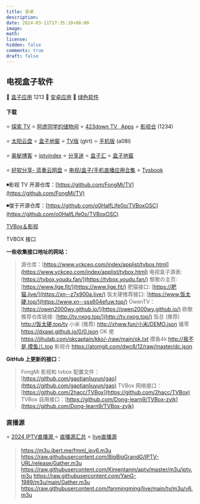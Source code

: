 ```yaml
---
title: 安卓
description: 
date: 2024-03-11T17:35:10+08:00
image: 
math: 
license: 
hidden: false
comments: true
draft: false
---
```

## 电视盒子软件

🔘 [盒子应用](https://cqmzgg.lanzn.com/b05o4wq2j) 1213 🔘 [安卓应用](https://cqmzgg.lanzn.com/b05o4wq7e)  🔘 [绿色软件](https://cqmzgg.lanzn.com/b05o4ymrc) 
#### 下载

⭐ [探索 TV](https://tansuo.lanzoub.com/b01592xri)      ⭐ [阿虚同学的储物间](https://axutongxue.com/)   ⭐ [423down TV⠀Apps](https://423down.lanzouo.com/b0f1944aj)    ⭐ [影视仓](https://wwjn.lanzout.com/b03jpibob) (1234)

⭐ [太阳云盘](http://www.teyonds.com/)     ⭐ [盒子地窖](http://www.wmsio.cn/)    ⭐ [TV版](https://www.lanzoui.com/b481565/) (gtrt)  ⭐ [手机版](https://www.lanzoui.com/b481564/) (a08l)

⭐ [奥秘博客](https://omii.top/)    ⭐ [iptvindex](https://www.iptvindex.com/)    ⭐ [分享迷](https://www.fenxm.com/)      ⭐ [盒子汇](https://www.hefentv.cn/category/tv)     ⭐ [盒子地窖](http://www.wmsio.cn/)    

⭐ [好软分享- 蓝奏云网盘](https://yoyodadada.lanzoui.com/u/yoyodadada)     ⭐ [电视/盒子/手机直播应用合集](https://apphot.cc/27447.html)   ⭐ [Tvsbook](https://www.tvsbook.com/forums/android-tv-app.3/)  

◾影视 TV 开源仓库：[https://github.com/FongMi/TV](https://github.com/FongMi/TV)

◾俊于开源仓库：[https://github.com/o0HalfLife0o/TVBoxOSC](https://github.com/o0HalfLife0o/TVBoxOSC)

[TVBox＆影视](https://qiqi2020.lanzouw.com/b09svqv1c)

TVBOX 接口

**一些收集接口地址的网站：**

> 源仓库：[https://www.yckceo.com/index/applist/tvbox.html](https://www.yckceo.com/index/applist/tvbox.html)
> 电视盒子源表: [https://tvbox.youdu.fan/](https://tvbox.youdu.fan/)
> 黎歌の主页: [https://www.lige.fit/](https://www.lige.fit/)
> 肥猫接口: [https://肥猫.live/](https://xn--z7x900a.live/)
> 饭太硬推荐接口: [https://www.饭太硬.top/](https://www.xn--sss604efuw.top/)
> OwenTV：[https://owen2000wy.github.io/](https://owen2000wy.github.io/)
> 欧歌推荐仓库链接: [http://tv.nxog.top/](http://tv.nxog.top/)
> 饭总 (推荐) http://饭太硬.top/tv
> 小米 (推荐) http://xhww.fun/小米/DEMO.json
> 骚零 https://dxawi.github.io/0/0.json
> OK 佬 https://jihulab.com/okcaptain/kko/-/raw/main/ok.txt
> 摸鱼4k http://我不是.摸鱼儿.top
> 影视仓 https://atomgit.com/dwc8/12/raw/master/dc.json


**GitHub 上更新的接口：**

> FongMi 影视和 tvbox 配置文件：[https://github.com/gaotianliuyun/gao](https://github.com/gaotianliuyun/gao)
> TVBox 网络接口：[https://github.com/2hacc/TVBox](https://github.com/2hacc/TVBox)
> TVBox 自用接口：[https://github.com/Dong-learn9/TVBox-zyjk](https://github.com/Dong-learn9/TVBox-zyjk)

### 直播源

⭐ [2024 IPTV直播源 ](https://www.ahhhhfs.com/36961/)  ⭐ [直播源汇总](https://xzbtv6.github.io/)   ⭐ [live直播源](https://iptv.886a.top/page/live.html)

> https://m3u.ibert.me/fmml_ipv6.m3u
> https://raw.githubusercontent.com/BigBigGrandG/IPTV-URL/release/Gather.m3u 
> https://raw.githubusercontent.com/Kimentanm/aptv/master/m3u/iptv.m3u 
> https://raw.githubusercontent.com/YanG-1989/m3u/main/Gather.m3u
> https://raw.githubusercontent.com/fanmingming/live/main/tv/m3u/v6.m3u 
> 


~~~ https://raw.githubusercontent.com/xiaolinshao/linshao/main/18.json~~~